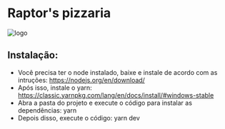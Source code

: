 # Raptor's pizzaria

![logo](https://user-images.githubusercontent.com/61557947/167952177-8eefb414-2def-4314-8274-7ae84087454b.png)

## Instalação:
* Você precisa ter o node instalado, baixe e instale de acordo com as intruções: https://nodejs.org/en/download/
* Após isso, instale o yarn: https://classic.yarnpkg.com/lang/en/docs/install/#windows-stable
* Abra a pasta do projeto e execute o código para instalar as dependências: yarn
* Depois disso, execute o código: yarn dev
